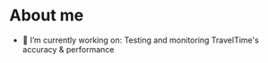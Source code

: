 # About me

- 🔭 I’m currently working on: Testing and monitoring TravelTime's accuracy & performance


